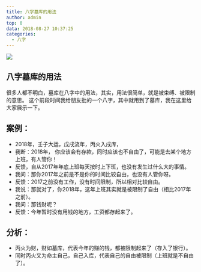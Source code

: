 ```yaml
---
title: 八字墓库的用法
author: admin
top: 0
data: 2018-08-27 10:37:25
categories: 
  - 八字
---
```



![](http://fs-image.pull.net.cn/18-8-27/94743980.jpg!800)


## 八字墓库的用法
很多人都不明白，墓库在八字中的用法，其实，用法很简单，就是被束缚、被限制的意思。
这个前段时间我给朋友批的一个八字，其中就用到了墓库，我在这里给大家展示一下。

## 案例：
- 2018年，壬子大运，戊戌流年，丙火入戌库，
- 我断：2018年， 你应该会有存款，同时应该也不自由了，可能是去某个地方上班，有人管你！
- 反馈，自从2017年年底上班每天按时上下班，也没有发生过什么大的事情。
- 我问：那你2017年之前是不是你的时间比较自由，也没有人管你呀。
- 反馈：2017之前没有工作，没有时间限制，所以相对比较自由。
- 我说：那就对了，你2018年，这年上班其实就是被限制了自由（相比2017年之前）。
- 我问：那钱财呢？
- 反馈：今年暂时没有用钱的地方，工资都存起来了。

## 分析：
- 丙火为财，财如墓库，代表今年的赚的钱，都被限制起来了（存入了银行）。
- 同时丙火又为命主自己，自己入库，代表自己的自由被限制（上班就是不自由了）。

